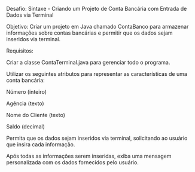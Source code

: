 Desafio: Sintaxe - Criando um Projeto de Conta Bancária com Entrada de Dados via Terminal

Objetivo:
Criar um projeto em Java chamado ContaBanco para armazenar informações sobre contas bancárias e permitir que os dados sejam inseridos via terminal.

Requisitos:

Criar a classe ContaTerminal.java para gerenciar todo o programa.

Utilizar os seguintes atributos para representar as características de uma conta bancária:

Número (inteiro)

Agência (texto)

Nome do Cliente (texto)

Saldo (decimal)

Permita que os dados sejam inseridos via terminal, solicitando ao usuário que insira cada informação.

Após todas as informações serem inseridas, exiba uma mensagem personalizada com os dados fornecidos pelo usuário.
